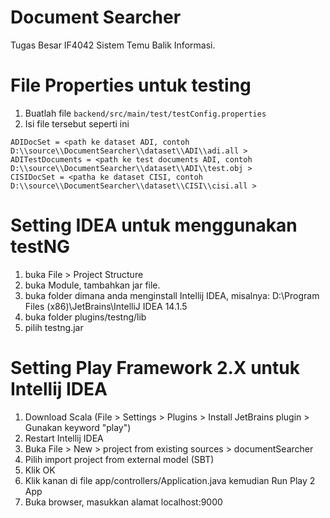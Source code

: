 # Document Searcher
Tugas Besar IF4042 Sistem Temu Balik Informasi.

# File Properties untuk testing
1. Buatlah file `backend/src/main/test/testConfig.properties`
2. Isi file tersebut seperti ini <br/>
```
ADIDocSet = <path ke dataset ADI, contoh D:\\source\\DocumentSearcher\\dataset\\ADI\\adi.all >
ADITestDocuments = <path ke test documents ADI, contoh D:\\source\\DocumentSearcher\\dataset\\ADI\\test.obj >
CISIDocSet = <patha ke dataset CISI, contoh D:\\source\\DocumentSearcher\\dataset\\CISI\\cisi.all >
```

# Setting IDEA untuk menggunakan testNG
1. buka File > Project Structure
2. buka Module, tambahkan jar file.
3. buka folder dimana anda menginstall Intellij IDEA, misalnya: D:\Program Files (x86)\JetBrains\IntelliJ IDEA 14.1.5
4. buka folder plugins/testng/lib
5. pilih testng.jar


# Setting Play Framework 2.X untuk Intellij IDEA
1. Download Scala (File > Settings > Plugins > Install JetBrains plugin > Gunakan keyword "play")
2. Restart Intellij IDEA
3. Buka File > New > project from existing sources > documentSearcher
4. Pilih import project from external model (SBT)
5. Klik OK
6. Klik kanan di file app/controllers/Application.java kemudian Run Play 2 App
7. Buka browser, masukkan alamat localhost:9000
